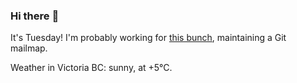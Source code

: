 ### Hi there :wave:

It's Tuesday! I'm probably working for [this bunch](https://github.com/kohofinancial), maintaining a Git mailmap.

Weather in Victoria BC: sunny, at +5°C.
